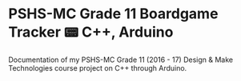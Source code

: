 # PSHS-MC Grade 11 Boardgame Tracker :pager: C++, Arduino

Documentation of my PSHS-MC Grade 11 (2016 - 17) Design & Make Technologies course project on C++ through Arduino.
